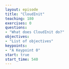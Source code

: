```yaml
---
layout: episode
title: "CloudInit"
teaching: 180
exercises: 0
questions:
- "What does CloudInit do?"
objectives:
- "List of objectives"
keypoints:
- "A Keypoint 0"
start: true
start_time: 540
---
```

